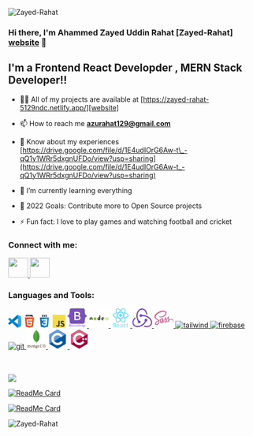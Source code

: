 <p align="left"> <img src="https://komarev.com/ghpvc/?username=Zayed-Rahat&label=Profile%20views&color=0e75b6&style=flat" alt="Zayed-Rahat" /> </p>

### Hi there, I'm Ahammed Zayed Uddin Rahat [Zayed-Rahat] [website] 👋

## I'm a Frontend React Developder , MERN Stack Developer!!

- 👨‍💻 All of my projects are available at [https://zayed-rahat-5129ndc.netlify.app/][website]

- 📫 How to reach me **azurahat129@gmail.com**

- 📄 Know about my experiences [https://drive.google.com/file/d/1E4udIOrG6Aw-t\_-qQ1y1WRr5dxgnUFDo/view?usp=sharing](https://drive.google.com/file/d/1E4udIOrG6Aw-t_-qQ1y1WRr5dxgnUFDo/view?usp=sharing)
- 🌱 I’m currently learning everything 
- 🥅 2022 Goals: Contribute more to Open Source projects
- ⚡ Fun fact: I love to play games and watching football and cricket

<!-- <p align="left"> <a href="https://github.com/ryo-ma/github-profile-trophy"><img src="https://github-profile-trophy.vercel.app/?username=Zayed-Rahat&theme=onedark" alt="Zayed-Rahat" /></a> </p> -->

### Connect with me:

<a href="https://bd.linkedin.com/in/ahammed-zayed-uddin-rahat-b254741b0" target="_blank"> <img src="https://raw.githubusercontent.com/rahuldkjain/github-profile-readme-generator/master/src/images/icons/Social/linked-in-alt.svg"  width="40" height="40"/> </a>
<a href="https://www.facebook.com/rahat.5129" target="\_blank"> <img src="https://raw.githubusercontent.com/rahuldkjain/github-profile-readme-generator/master/src/images/icons/Social/facebook.svg"  width="40" height="40"/> </a>

### Languages and Tools:

<p align="left">
<img  alt="Visual Studio Code" width="26px" src="https://raw.githubusercontent.com/github/explore/80688e429a7d4ef2fca1e82350fe8e3517d3494d/topics/visual-studio-code/visual-studio-code.png" />
<img  alt="HTML5" width="26px" src="https://raw.githubusercontent.com/github/explore/80688e429a7d4ef2fca1e82350fe8e3517d3494d/topics/html/html.png" />
<img  alt="CSS3" width="26px" src="https://raw.githubusercontent.com/github/explore/80688e429a7d4ef2fca1e82350fe8e3517d3494d/topics/css/css.png" />
<img  alt="JavaScript" width="26px" src="https://raw.githubusercontent.com/github/explore/80688e429a7d4ef2fca1e82350fe8e3517d3494d/topics/javascript/javascript.png" />
<a href="https://getbootstrap.com" target="_blank"> <img src="https://raw.githubusercontent.com/devicons/devicon/master/icons/bootstrap/bootstrap-plain-wordmark.svg" alt="bootstrap" width="40" height="40"/> </a>
<a href="https://nodejs.org" target="_blank"> <img src="https://raw.githubusercontent.com/devicons/devicon/master/icons/nodejs/nodejs-original-wordmark.svg" alt="nodejs" width="40" height="40"/> </a>
<a href="https://reactjs.org/" target="_blank"> <img src="https://raw.githubusercontent.com/devicons/devicon/master/icons/react/react-original-wordmark.svg" alt="react" width="40" height="40"/> </a>
<a href="https://redux.js.org" target="_blank"> <img src="https://raw.githubusercontent.com/devicons/devicon/master/icons/redux/redux-original.svg" alt="redux" width="40" height="40"/> </a>
<a href="https://sass-lang.com" target="_blank"> <img src="https://raw.githubusercontent.com/devicons/devicon/master/icons/sass/sass-original.svg" alt="sass" width="40" height="40"/> </a>
<a href="https://tailwindcss.com/" target="_blank"> <img src="https://www.vectorlogo.zone/logos/tailwindcss/tailwindcss-icon.svg" alt="tailwind" width="40" height="40"/> </a>
<a href="https://firebase.google.com/" target="_blank"> <img src="https://www.vectorlogo.zone/logos/firebase/firebase-icon.svg" alt="firebase" width="40" height="40"/> </a>
<a href="https://git-scm.com/" target="_blank"> <img src="https://www.vectorlogo.zone/logos/git-scm/git-scm-icon.svg" alt="git" width="40" height="40"/> </a>
<a href="https://www.mongodb.com/" target="_blank"> <img src="https://raw.githubusercontent.com/devicons/devicon/master/icons/mongodb/mongodb-original-wordmark.svg" alt="mongodb" width="40" height="40"/> </a>
<a href="https://www.cprogramming.com/" target="_blank"> <img src="https://raw.githubusercontent.com/devicons/devicon/master/icons/c/c-original.svg" alt="c" width="40" height="40"/> </a>
<a href="https://www.w3schools.com/cpp/" target="_blank"> <img src="https://raw.githubusercontent.com/devicons/devicon/master/icons/cplusplus/cplusplus-original.svg" alt="cplusplus" width="40" height="40"/> </a>

<!-- <a href="https://www.typescriptlang.org/" target="_blank"> <img src="https://raw.githubusercontent.com/devicons/devicon/master/icons/typescript/typescript-original.svg" alt="typescript" width="40" height="40"/> </a>

<a href="https://webpack.js.org" target="_blank"> <img src="https://raw.githubusercontent.com/devicons/devicon/d00d0969292a6569d45b06d3f350f463a0107b0d/icons/webpack/webpack-original-wordmark.svg" alt="webpack" width="40" height="40"/> </a>
-->
<!-- <a href="https://reactnative.dev/" target="_blank"> <img src="https://reactnative.dev/img/header_logo.svg" alt="reactnative" width="40" height="40"/> </a>
 -->
</p>
<br />
<p align="left">
  <a href="https://github.com/Zayed-Rahat"> <img align="center" src="https://github-readme-stats.anuraghazra1.vercel.app/api/top-langs/?username=Zayed-Rahat&layout=compact&theme=radical" />
</a>
</p>

[![ReadMe Card](https://github-readme-stats.vercel.app/api/pin/?username=Zayed-Rahat&align=center&theme=radical&repo=azur-store-front&show_owner=true)](https://github.com/Zayed-Rahat/azur-store-front)

[![ReadMe Card](https://github-readme-stats.vercel.app/api/pin/?username=Zayed-Rahat&align=center&theme=radical&repo=azur-store-front&show_owner=true)](https://github.com/Zayed-Rahat/sorting-visualization) 

<p align="left"> <img src="https://github-readme-stats.vercel.app/api?username=Zayed-Rahat&theme=synthwave&show_icons=true" alt="Zayed-Rahat" />

[website]: https://zayed-rahat-5129ndc.netlify.app/
[instagram]: https://www.instagram.com/zayed_rahat/?hl=en
[linkedin]: https://bd.linkedin.com/in/ahammed-zayed-uddin-rahat-b254741b0
[facebook]: https://www.facebook.com/rahat.5129
